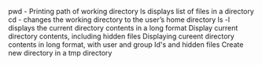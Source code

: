  pwd - Printing path of working directory
 ls displays list of files in a directory
cd - changes the working directory to the user’s home directory
ls -l displays the current directory contents in a long format
Display current directory contents, including hidden files
Displaying cureent directory contents in long format, with user and group Id's and hidden files
Create new directory in a tmp directory
